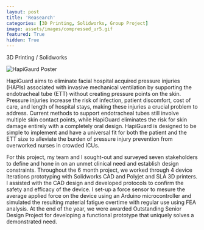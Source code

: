 ```yaml
---
layout: post
title: 'Reasearch'
categories: [3D Printing, Solidworks, Group Project]
image: assets/images/compressed_ur5.gif
featured: True
hidden: True
---
```


3D Printing / Solidworks

![HapiGaurd Poster](https://algarv.github.io/Portfolio/assets/images/HapiGaurd.jpg)

HapiGuard aims to eliminate facial hospital acquired pressure injuries (HAPIs) associated with invasive mechanical ventilation by supporting the endotracheal tube (ETT) without creating pressure points on the skin. Pressure injuries increase the risk of infection, patient discomfort, cost of care, and length of hospital stays, making these injuries a crucial problem to address. Current methods to support endotracheal tubes still involve multiple skin contact points, while  HapiGuard eliminates the risk for skin damage entirely with a completely oral design. HapiGuard is designed to be simple to implement and have a universal fit for both the patient and the ETT size to alleviate the burden of pressure injury prevention from overworked nurses in crowded ICUs.

For this project, my team and I sought-out and surveyed seven stakeholders to define and hone in on an unmet clinical need and establish design constraints. Throughout the 6 month project, we worked through 4 device iterations prototyping with Solidworks CAD and Polyjet and SLA 3D printers. I assisted with the CAD design and developed protocols to confirm the safety and efficacy of the device. I set-up a force sensor to mesure the average applied force on the device using an Arduino microcontroller and simulated the resulting material fatigue overtime with regular use using FEA analysis. At the end of the year, we were awarded Outstanding Senior Design Project for developing a functional prototype that uniquely solves a demonstrated need.